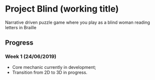 # Project Blind (working title)
Narrative driven puzzle game where you play as a blind woman reading letters in Braille

## Progress
### Week 1 (24/06/2019)
* Core mechanic currently in development;
* Transition from 2D to 3D in progress.
